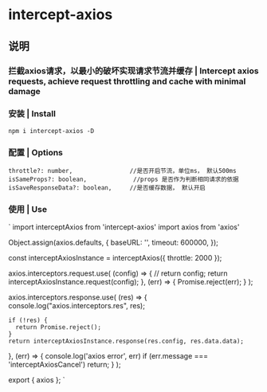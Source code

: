 # intercept-axios

## 说明
### 拦截axios请求，以最小的破坏实现请求节流并缓存 | Intercept axios requests, achieve request throttling and cache with minimal damage

### 安装 | Install
`
npm i intercept-axios -D
`

### 配置 | Options
`
  throttle?: number,                //是否开启节流，单位ms， 默认500ms
  isSameProps?: boolean,             //props 是否作为判断相同请求的依据
  isSaveResponseData?: boolean,     //是否缓存数据， 默认开启
`

### 使用 | Use
`
import interceptAxios from 'intercept-axios'
import axios from 'axios'

Object.assign(axios.defaults, {
  baseURL: '',
  timeout: 600000,
});

const interceptAxiosInstance = interceptAxios({ throttle: 2000 });

axios.interceptors.request.use(
  (config) => {
    // return config;
    return interceptAxiosInstance.request(config);
  },
  (err) => {
    Promise.reject(err);
  }
);

axios.interceptors.response.use(
  (res) => {
    console.log("axios.interceptors.res", res);

    if (!res) {
      return Promise.reject();
    }
    return interceptAxiosInstance.response(res.config, res.data.data);
  },
  (err) => {
    console.log('axios error', err)
    if (err.message === 'interceptAxiosCancel') return;
  }
);

export { axios };
`

